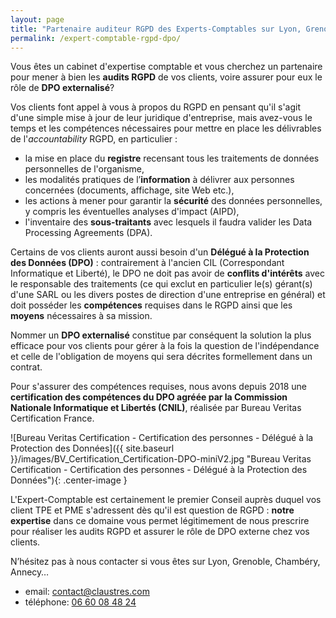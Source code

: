 ```yaml
---
layout: page
title: "Partenaire auditeur RGPD des Experts-Comptables sur Lyon, Grenoble ou Chambéry"
permalink: /expert-comptable-rgpd-dpo/
---
```

Vous êtes un cabinet d'expertise comptable et vous cherchez un partenaire pour mener à bien les **audits RGPD** de vos clients, voire assurer pour eux le rôle de **DPO externalisé**?

Vos clients font appel à vous à propos du RGPD en pensant qu'il s'agit d'une simple mise à jour de leur juridique d'entreprise, mais avez-vous le temps et les compétences nécessaires pour mettre en place les délivrables de l'_accountability_ RGPD, en particulier :
* la mise en place du **registre** recensant tous les traitements de données personnelles de l'organisme,
* les modalités pratiques de l’**information** à délivrer aux personnes concernées (documents, affichage, site Web etc.),
* les actions à mener pour garantir la **sécurité** des données personnelles, y compris les éventuelles analyses d'impact (AIPD),
* l'inventaire des **sous-traitants** avec lesquels il faudra valider les Data Processing Agreements (DPA).

Certains de vos clients auront aussi besoin d'un **Délégué à la Protection des Données (DPO)** : contrairement à l'ancien CIL (Correspondant Informatique et Liberté), le DPO ne doit pas avoir de **conflits d'intérêts** avec le responsable des traitements (ce qui exclut en particulier le(s) gérant(s) d'une SARL ou les divers postes de direction d'une entreprise en général) et doit posséder les **compétences** requises dans le RGPD ainsi que les **moyens** nécessaires à sa mission.

Nommer un **DPO externalisé** constitue par conséquent la solution la plus efficace pour vos clients pour gérer à la fois la question de l'indépendance et celle de l'obligation de moyens qui sera décrites formellement dans un contrat.

Pour s'assurer des compétences requises, nous avons depuis 2018 une **certification des compétences du DPO agréée par la Commission Nationale Informatique et Libertés (CNIL)**, réalisée par Bureau Veritas Certification France.

![Bureau Veritas Certification - Certification des personnes - Délégué à la Protection des Données]({{ site.baseurl }}/images/BV_Certification_Certification-DPO-miniV2.jpg "Bureau Veritas Certification - Certification des personnes - Délégué à la Protection des Données"){: .center-image }

L'Expert-Comptable est certainement le premier Conseil auprès duquel vos client TPE et PME s'adressent dès qu'il est question de RGPD : **notre expertise** dans ce domaine vous permet légitimement de nous prescrire pour réaliser les audits RGPD et assurer le rôle de DPO externe chez vos clients.

N’hésitez pas à nous contacter si vous êtes sur Lyon, Grenoble, Chambéry, Annecy…
* email: [contact@claustres.com](mailto:contact@claustres.com)
* téléphone: [06 60 08 48 24](tel:+33660084824)
